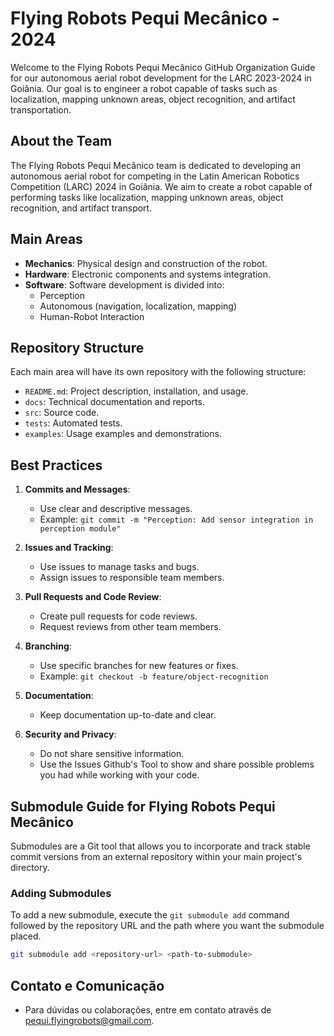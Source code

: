 # Flying Robots Pequi Mecânico - 2024

Welcome to the Flying Robots Pequi Mecânico GitHub Organization Guide for our autonomous aerial robot development for the LARC 2023-2024 in Goiânia. Our goal is to engineer a robot capable of tasks such as localization, mapping unknown areas, object recognition, and artifact transportation.

## About the Team
The Flying Robots Pequi Mecânico team is dedicated to developing an autonomous aerial robot for competing in the Latin American Robotics Competition (LARC) 2024 in Goiânia. We aim to create a robot capable of performing tasks like localization, mapping unknown areas, object recognition, and artifact transport.

## Main Areas
- **Mechanics**: Physical design and construction of the robot.
- **Hardware**: Electronic components and systems integration.
- **Software**: Software development is divided into:
  - Perception
  - Autonomous (navigation, localization, mapping)
  - Human-Robot Interaction

## Repository Structure
Each main area will have its own repository with the following structure:
- `README.md`: Project description, installation, and usage.
- `docs`: Technical documentation and reports.
- `src`: Source code.
- `tests`: Automated tests.
- `examples`: Usage examples and demonstrations.

## Best Practices
1. **Commits and Messages**:
   - Use clear and descriptive messages.
   - Example: `git commit -m "Perception: Add sensor integration in perception module"`

2. **Issues and Tracking**:
   - Use issues to manage tasks and bugs.
   - Assign issues to responsible team members.

3. **Pull Requests and Code Review**:
   - Create pull requests for code reviews.
   - Request reviews from other team members.

4. **Branching**:
   - Use specific branches for new features or fixes.
   - Example: `git checkout -b feature/object-recognition`

5. **Documentation**:
   - Keep documentation up-to-date and clear.

6. **Security and Privacy**:
   - Do not share sensitive information.
   - Use the Issues Github's Tool to show and share possible problems you had while working with your code.

## Submodule Guide for Flying Robots Pequi Mecânico

Submodules are a Git tool that allows you to incorporate and track stable commit versions from an external repository within your main project's directory.

### Adding Submodules

To add a new submodule, execute the `git submodule add` command followed by the repository URL and the path where you want the submodule placed.

```bash
git submodule add <repository-url> <path-to-submodule>

```

## Contato e Comunicação
- Para dúvidas ou colaborações, entre em contato através de pequi.flyingrobots@gmail.com.

